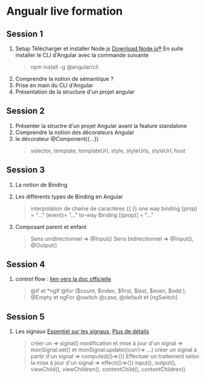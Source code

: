 # Angualr live formation

## Session 1

1. Setup
    Télécharger et installer Node.js [Download Node.js®](https://nodejs.org/en/download/package-manager)
    En suite installer le CLI d'Angular avec la commande suivante
    > npm install -g @angular/cli
2. Comprendre la notion de sémantique ?
3. Prise en main du CLI d'Angular
4. Présentation de la structure d'un projet angular

## Session 2

1. Présenter la structre d'un projet Angular avant la feature standalone
2. Comprendre la notion des décorateurs Angular
3. le décorateur @Component({...})
   > selector, template, templateUrl, style, styleUrls, styleUrl, host

## Session 3

1. La notion de Binding
2. Les différents types de Binding en Angular
    > interpolation de chaîne de caractères {{ }}
    > one way binding [prop] = "..."
    > (event)= "..."
    > to-way Binding [(prop)] = "..."

3. Composant parent et enfant
    > Sens unidirectionnel => @Input()
    > Sens bidirectionnel => @Input(), @Output()

## Session 4

1. control flow : [lien vers la doc officielle](https://angular.dev/guide/templates/control-flow)
   > @if et *ngIf
   > @for ($count, $index, $first, $last, $even, $odd ), @Empty et ngFor
   > @switch @case, @default et [ngSwitch]

## Session 5

1. Les signaux [Essentiel sur les signaux](https://angular.dev/essentials/signals), [Plus de détails](https://angular.dev/guide/signals)
   > créer un => signal()
   > modification et mise à jour d'un signal => monSignal.set() et monSignal.update((curr)=> ...)
   > créer un signal à partir d'un signal => computed(()=>{})
   > Effectuer un traitement selon la mise à jour d'un signal => effect(()=>{})
   > input(), output(), viewChild(), viewChildren(), contentChild(), contentChildren()
